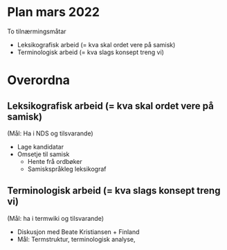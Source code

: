
# Plan mars 2022

To tilnærmingsmåtar 

- Leksikografisk arbeid (= kva skal ordet vere på samisk) 
- Terminologisk arbeid (= kva slags konsept treng vi)  

 

# Overordna 

## Leksikografisk arbeid (= kva skal ordet vere på samisk) 

(Mål: Ha i NDS og tilsvarande) 

- Lage kandidatar 
- Omsetje til samisk 
	- Hente frå ordbøker 
	- Samiskspråkleg leksikograf 

## Terminologisk arbeid (= kva slags konsept treng vi)  

(Mål: ha i termwiki og tilsvarande) 

- Diskusjon med Beate Kristiansen + Finland 
- Mål: Termstruktur, terminologisk analyse,  


